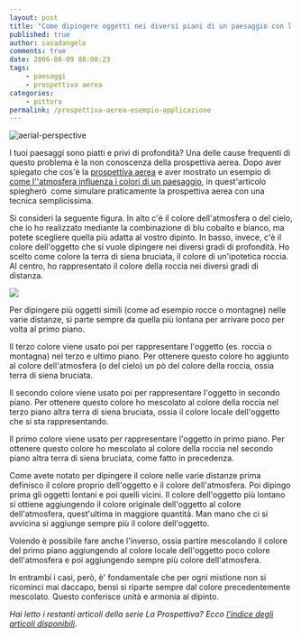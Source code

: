 ```yaml
---
layout: post
title: "Come dipingere oggetti nei diversi piani di un paesaggio con l'uso della prospettiva aerea"
published: true
author: sasadangelo
comments: true
date: 2006-08-09 08:08:23
tags:
    - paesaggi
    - prospettiva aerea
categories:
    - pittura
permalink: /prospettiva-aerea-esempio-applicazione
---
```


![aerial-perspective](https://www.disegnoepittura.it/wp-content/uploads/aerial-perspective.jpg "aerial-perspective")

I tuoi paesaggi sono piatti e privi di profondità? Una delle cause frequenti di questo problema è la non conoscenza della prospettiva aerea. Dopo aver spiegato che cos'è la [prospettiva aerea](https://www.disegnoepittura.it/prospettiva-aerea/) e aver mostrato un esempio di [come l''atmosfera influenza i colori di un paesaggio](https://www.disegnoepittura.it/prospettiva-aerea-pratica/), in quest'articolo spiegherò  come simulare praticamente la prospettiva aerea con una tecnica semplicissima.

Si consideri la seguente figura. In alto c'è il colore dell'atmosfera o del cielo, che io ho realizzato mediante la combinazione di blu cobalto e bianco, ma potete scegliere quella più adatta al vostro dipinto. In basso, invece, c'è il colore dell'oggetto che si vuole dipingere nei diversi gradi di profondità. Ho scelto come colore la terra di siena bruciata, il colore di un'ipotetica roccia. Al centro, ho rappresentato il colore della roccia nei diversi gradi di distanza.

![](https://www.disegnoepittura.it/wp-content/uploads/aerial-perspective.jpg)

Per dipingere più oggetti simili (come ad esempio rocce o montagne) nelle varie distanze, si parte sempre da quella più lontana per arrivare poco per volta al primo piano.

Il terzo colore viene usato poi per rappresentare l'oggetto (es. roccia o montagna) nel terzo e ultimo piano. Per ottenere questo colore ho aggiunto al colore dell'atmosfera (o del cielo) un pò del colore della roccia, ossia terra di siena bruciata.

Il secondo colore viene usato poi per rappresentare l'oggetto in secondo piano. Per ottenere questo colore ho mescolato al colore della roccia nel terzo piano altra terra di siena bruciata, ossia il colore locale dell'oggetto che si sta rappresentando.

Il primo colore viene usato per rappresentare l'oggetto in primo piano. Per ottenere questo colore ho mescolato al colore della roccia nel secondo piano altra terra di siena bruciata, come fatto in precedenza.

Come avete notato per dipingere il colore nelle varie distanze prima definisco il colore proprio dell'oggetto e il colore dell'atmosfera. Poi dipingo prima gli oggetti lontani e poi quelli vicini. Il colore dell'oggetto più lontano si ottiene aggiungendo il colore originale dell'oggetto al colore dell'atmosfera, quest'ultima in maggiore quantità. Man mano che ci si avvicina si aggiunge sempre più il colore dell'oggetto.

Volendo è possibile fare anche l'inverso, ossia partire mescolando il colore del primo piano aggiungendo al colore locale dell'oggetto poco colore dell'atmosfera e poi aggiungendo sempre più colore dell'atmosfera.

In entrambi i casi, però, è' fondamentale che per ogni mistione non si ricominci mai daccapo, bensì si riparte sempre dal colore precedentemente mescolato. Questo conferisce unità e armonia al dipinto.

_Hai letto i restanti articoli della serie La Prospettiva? Ecco [l’indice degli articoli disponibili](https://www.disegnoepittura.it/prospettiva/ "La Prospettiva")._
